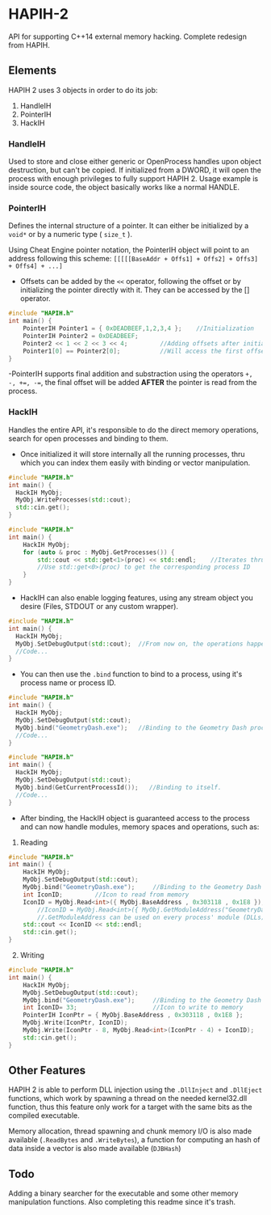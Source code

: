 # HAPIH-2
API for supporting C++14 external memory hacking. Complete redesign from HAPIH.

## Elements
HAPIH 2 uses 3 objects in order to do its job:
1. HandleIH
2. PointerIH
3. HackIH

### HandleIH
Used to store and close either generic or OpenProcess handles upon object destruction, but can't be copied.
If initialized from a DWORD, it will open the process with enough privileges to fully support HAPIH 2.
Usage example is inside source code, the object basically works like a normal HANDLE.


### PointerIH
Defines the internal structure of a pointer. It can either be initialized by a `void*` or by a numeric type ( `size_t` ).

Using Cheat Engine pointer notation, the PointerIH object will point to an address following this scheme:
`[[[[[BaseAddr + Offs1] + Offs2] + Offs3] + Offs4] + ...]`

- Offsets can be added by the `<<` operator, following the offset or by initializing the pointer directly with it. They can be accessed by the [] operator.
```cpp
#include "HAPIH.h"
int main() {
	PointerIH Pointer1 = { 0xDEADBEEF,1,2,3,4 };	//Initialization
	PointerIH Pointer2 = 0xDEADBEEF;
	Pointer2 << 1 << 2 << 3 << 4;         //Adding offsets after initialization
	Pointer1[0] == Pointer2[0];           //Will access the first offsets of both pointers, the result is 1.
}
```

-PointerIH supports final addition and substraction using the operators `+, -, +=, -=`, the final offset will be added **AFTER** the pointer is read from the process.
### HackIH
Handles the entire API, it's responsible to do the direct memory operations, search for open processes and binding to them.

- Once initialized it will store internally all the running processes, thru which you can index them easily with binding or vector manipulation.
```cpp
#include "HAPIH.h"
int main() {
  HackIH MyObj;
  MyObj.WriteProcesses(std::cout);
  std::cin.get();
}
```

```cpp
#include "HAPIH.h"
int main() {
	HackIH MyObj;
	for (auto & proc : MyObj.GetProcesses()) {
		std::cout << std::get<1>(proc) << std::endl;	//Iterates thru every process, only by its name.
		//Use std::get<0>(proc) to get the corresponding process ID
	}
}
```

- HackIH can also enable logging features, using any stream object you desire (Files, STDOUT or any custom wrapper).
```cpp
#include "HAPIH.h"
int main() {
  HackIH MyObj;
  MyObj.SetDebugOutput(std::cout);  //From now on, the operations happening inside HAPIH 2 will write what's happening on STDOUT
  //Code...
}
```

- You can then use the `.bind` function to bind to a process, using it's process name or process ID.
```cpp
#include "HAPIH.h"
int main() {
  HackIH MyObj;
  MyObj.SetDebugOutput(std::cout);  
  MyObj.bind("GeometryDash.exe");   //Binding to the Geometry Dash process.
  //Code...
}
```

```cpp
#include "HAPIH.h"
int main() {
  HackIH MyObj;
  MyObj.SetDebugOutput(std::cout);  
  MyObj.bind(GetCurrentProcessId());   //Binding to itself.
  //Code...
}
```

- After binding, the HackIH object is guaranteed access to the process and can now handle modules, memory spaces and operations, such as: 

1. Reading
    
```cpp
#include "HAPIH.h"
int main() {
	HackIH MyObj;
	MyObj.SetDebugOutput(std::cout);
	MyObj.bind("GeometryDash.exe");		//Binding to the Geometry Dash process.
	int IconID;			//Icon to read from memory
	IconID = MyObj.Read<int>({ MyObj.BaseAddress , 0x303118 , 0x1E8 });
        //IconID = MyObj.Read<int>({ MyObj.GetModuleAddress("GeometryDash.exe") , 0x303118 , 0x1E8 }); //Alternative
        //.GetModuleAddress can be used on every process' module (DLLs)
	std::cout << IconID << std::endl;
	std::cin.get();
}
```
2. Writing 
    
```cpp
#include "HAPIH.h"
int main() {
	HackIH MyObj;
	MyObj.SetDebugOutput(std::cout);
	MyObj.bind("GeometryDash.exe");		//Binding to the Geometry Dash process.
	int IconID= 33;						//Icon to write to memory
	PointerIH IconPtr = { MyObj.BaseAddress , 0x303118 , 0x1E8 };
	MyObj.Write(IconPtr, IconID);
	MyObj.Write(IconPtr - 8, MyObj.Read<int>(IconPtr - 4) + IconID);	
	std::cin.get();
}
```


## Other Features
HAPIH 2 is able to perform DLL injection using the `.DllInject` and `.DllEject` functions, which work by spawning a thread on the needed kernel32.dll function, thus this feature only work for a target with the same bits as the compiled executable.

Memory allocation, thread spawning and chunk memory I/O is also made available (`.ReadBytes` and `.WriteBytes`), a function for computing an hash of data inside a vector is also made available (`DJBHash`)

## Todo
Adding a binary searcher for the executable and some other memory manipulation functions.
Also completing this readme since it's trash.
